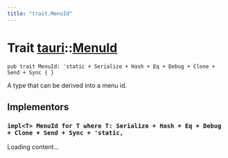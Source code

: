 ```yaml
---
title: "trait.MenuId"
---
```


# Trait [tauri](/docs/api/rust/tauri/index.html)::​[MenuId](/docs/api/rust/tauri/)

    pub trait MenuId: 'static + Serialize + Hash + Eq + Debug + Clone + Send + Sync { }

A type that can be derived into a menu id.

## Implementors

### `impl<T> MenuId for T where T: Serialize + Hash + Eq + Debug + Clone + Send + Sync + 'static,`

Loading content...
